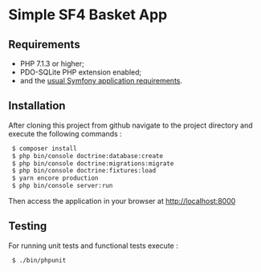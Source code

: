 Simple SF4 Basket App
=====================

Requirements
------------

  * PHP 7.1.3 or higher;
  * PDO-SQLite PHP extension enabled;
  * and the [usual Symfony application requirements][1].

Installation
------------
After cloning this project from github navigate to the project directory and execute the following commands :

```bash
 $ composer install
 $ php bin/console doctrine:database:create
 $ php bin/console doctrine:migrations:migrate
 $ php bin/console doctrine:fixtures:load
 $ yarn encore production
 $ php bin/console server:run
```
 
Then access the application in your browser at <http://localhost:8000>


Testing
------------
For running unit tests and functional tests execute :
```bash
 $ ./bin/phpunit
```


[1]: https://symfony.com/doc/current/reference/requirements.html